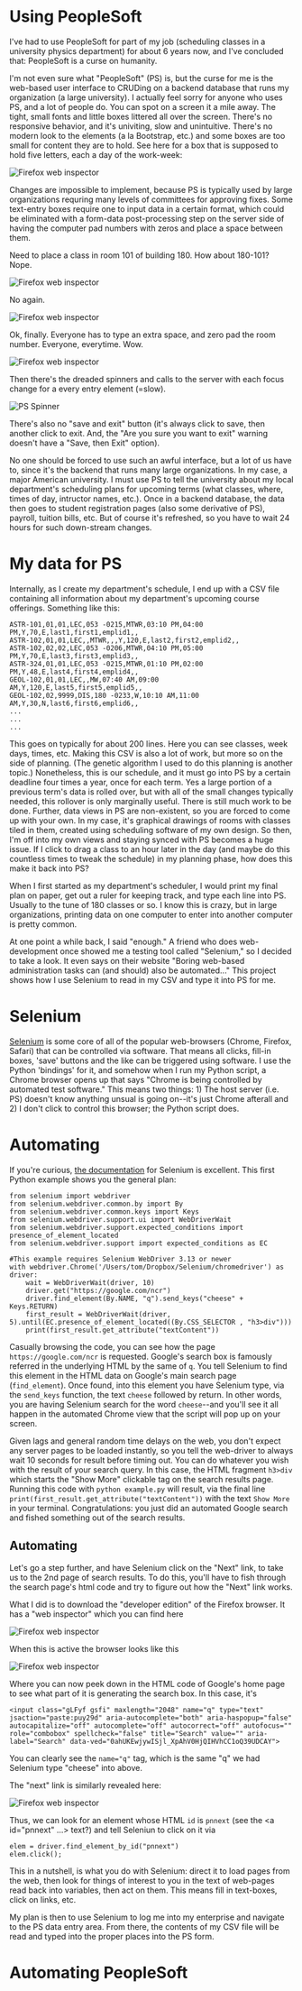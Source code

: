 # Using PeopleSoft

I've had to use PeopleSoft for part of my job (scheduling classes in a university physics department) for about 6 years now, and I've concluded that: PeopleSoft is a curse on humanity.  

I'm not even sure what "PeopleSoft" (PS) is, but the curse for me is the web-based user interface to CRUDing on a backend database that runs my organization (a large university). I actually feel sorry for anyone who uses PS, and a lot of people do. You can spot on a screen it a mile away. The tight, small fonts and little boxes littered all over the screen. There's no responsive behavior, and it's univiting, slow and unintuitive. There's no modern look to the elements (a la Bootstrap, etc.) and some boxes are too small for content they are to hold. See here for a box that is supposed to hold five letters, each a day of the work-week:

![Firefox web inspector](Images/000_day_pattern.png?raw=true)

 Changes are impossible to implement, because PS is typically used by large organizations requring many levels of committees for approving fixes. Some text-entry boxes require one to input data in a certain format, which could be eliminated with a form-data post-processing step on the server side of having the computer pad numbers with zeros and place a space between them.

 Need to place a class in room 101 of building 180. How about 180-101? Nope.

![Firefox web inspector](Images/005_180101_01.png?raw=true)

 No again.

![Firefox web inspector](Images/005_180101_02.png?raw=true)

Ok, finally. Everyone has to type an extra space, and zero pad the room number. Everyone, everytime. Wow.

![Firefox web inspector](Images/005_180101_03.png?raw=true)


Then there's the dreaded spinners and calls to the server with each focus change for a every entry element (=slow). 

![PS Spinner](Images/004_spinner.png?raw=true)

There's also no "save and exit" button (it's always click to save, then another click to exit. And, the "Are you sure you want to exit" warning doesn't have a "Save, then Exit" option).  

No one should be forced to use such an awful interface, but a lot of us have to, since it's the backend that runs many large organizations. In my case, a major American university. I must use PS to tell the university about my local department's scheduling plans for upcoming terms (what classes, where, times of day, intructor names, etc.).  Once in a backend database, the data then goes to student registration pages (also some derivative of PS), payroll, tuition bills, etc. But of course it's refreshed, so you have to wait 24 hours for such down-stream changes.

# My data for PS

Internally, as I create my department's schedule, I end up with a CSV file containing all information about my department's upcoming course offerings. Something like this:

```
ASTR-101,01,01,LEC,053 -0215,MTWR,03:10 PM,04:00 PM,Y,70,E,last1,first1,emplid1,,
ASTR-102,01,01,LEC,,MTWR,,,Y,120,E,last2,first2,emplid2,,
ASTR-102,02,02,LEC,053 -0206,MTWR,04:10 PM,05:00 PM,Y,70,E,last3,first3,emplid3,,
ASTR-324,01,01,LEC,053 -0215,MTWR,01:10 PM,02:00 PM,Y,48,E,last4,first4,emplid4,,
GEOL-102,01,01,LEC,,MW,07:40 AM,09:00 AM,Y,120,E,last5,first5,emplid5,,
GEOL-102,02,9999,DIS,180 -0233,W,10:10 AM,11:00 AM,Y,30,N,last6,first6,emplid6,,
...
...
...
```
This goes on typically for about 200 lines.  Here you can see classes, week days, times, etc. Making this CSV is also a lot of work, but more so on the side of planning.  (The genetic algorithm I used to do this planning is another topic.)  Nonetheless, this is our schedule, and it must go into PS by a certain deadline four times a year, once for each term. Yes a large portion of a previous term's data is rolled over, but with all of the small changes typically needed, this rollover is only marginally useful.  There is still much work to be done.  Further, data views in PS are non-existent, so you are forced to come up with your own. In my case, it's graphical drawings of rooms with classes tiled in them, created using scheduling software of my own design.  So then, I'm off into my own views and staying synced with PS becomes a huge issue. If I click to drag a class to an hour later in the day (and maybe do this countless times to tweak the schedule) in my planning phase, how does this make it back into PS?

When I first started as my department's scheduler, I would print my final plan on paper, get out a ruler for keeping track, and type each line into PS. Usually to the tune of 180 classes or so. I know this is crazy, but in large organizations, printing data on one computer to enter into another computer is pretty common. 

At one point a while back, I said "enough."  A friend who does web-development once showed me a testing tool called "Selenium," so I decided to take a look. It even says on their website "Boring web-based administration tasks can (and should) also be automated..."  This project shows how I use Selenium to read in my CSV and type it into PS for me.

# Selenium

[Selenium](https://www.selenium.dev) is some core of all of the popular web-browsers (Chrome, Firefox, Safari) that can be controlled via software. That means all clicks, fill-in boxes, 'save' buttons and the like can be triggered using software. I use the Python 'bindings' for it, and somehow when I run my Python script, a Chrome browser opens up that says "Chrome is being controlled by automated test software." This means two things: 1) The host server (i.e. PS) doesn't know anything unsual is going on--it's just Chrome afterall and 2) I don't click to control this browser; the Python script does.


# Automating

If you're curious, [the documentation](https://www.selenium.dev/documentation) for Selenium is excellent. This first Python example shows you the general plan:

```
from selenium import webdriver
from selenium.webdriver.common.by import By
from selenium.webdriver.common.keys import Keys
from selenium.webdriver.support.ui import WebDriverWait
from selenium.webdriver.support.expected_conditions import presence_of_element_located
from selenium.webdriver.support import expected_conditions as EC

#This example requires Selenium WebDriver 3.13 or newer
with webdriver.Chrome('/Users/tom/Dropbox/Selenium/chromedriver') as driver:
    wait = WebDriverWait(driver, 10)
    driver.get("https://google.com/ncr")
    driver.find_element(By.NAME, "q").send_keys("cheese" + Keys.RETURN)
    first_result = WebDriverWait(driver, 5).until(EC.presence_of_element_located((By.CSS_SELECTOR , "h3>div")))
    print(first_result.get_attribute("textContent"))
```

Casually browsing the code, you can see how the page ```https://google.com/ncr``` is requested.  Google's search box is famously referred in the underlying HTML by the same of ```q```. You tell Selenium to find this element in the HTML data on Google's main search page (```find_element```).  Once found, into this element you have Selenium type, via the ```send_keys``` function, the text ```cheese``` followed by return. In other words, you are having Selenium search for the word ```cheese```--and you'll see it all happen in the automated Chrome view that the script will pop up on your screen.

Given lags and general random time delays on the web, you don't expect any server pages to be loaded instantly, so you tell the web-driver to always wait 10 seconds for result before timing out. You can do whatever you wish with the result of your search query. In this case, the HTML fragment ```h3>div``` which starts the "Show More" clickable tag on the search results page. Running this code with ```python example.py``` will result, via the final line ```print(first_result.get_attribute("textContent"))``` with the text ```Show More``` in your terminal. Congratulations: you just did an automated Google search and fished something out of the search results.

## Automating

Let's go a step further, and have Selenium click on the "Next" link, to take us to the 2nd page of search results.  To do this, you'll have to fish through the search page's html code and try to figure out how the "Next" link works.

What I did is to download the "developer edition" of the Firefox browser. It has a "web inspector" which you can find here

![Firefox web inspector](Images/001_inspector.png?raw=true)

When this is active the browser looks like this

![Firefox web inspector](Images/002_q_box.png?raw=true)

Where you can now peek down in the HTML code of Google's home page to see what part of it is generating the search box. In this case, it's

```
<input class="gLFyf gsfi" maxlength="2048" name="q" type="text" jsaction="paste:puy29d" aria-autocomplete="both" aria-haspopup="false" autocapitalize="off" autocomplete="off" autocorrect="off" autofocus="" role="combobox" spellcheck="false" title="Search" value="" aria-label="Search" data-ved="0ahUKEwjywISjl_XpAhV0HjQIHVhCC1oQ39UDCAY">
```

You can clearly see the ```name="q"``` tag, which is the same "q" we had Selenium type "cheese" into above. 

The "next" link is similarly revealed here:

![Firefox web inspector](Images/003_next.png?raw=true)

Thus, we can look for an element whose HTML ```id``` is ```pnnext``` (see the <a id="pnnext" ...> text?) and tell Seleniun to click on it via

```
elem = driver.find_element_by_id("pnnext")
elem.click();
```

This in a nutshell, is what you do with Selenium: direct it to load pages from the web, then look for things of interest to you in the text of web-pages read back into variables, then act on them. This means fill in text-boxes, click on links, etc.

My plan is then to use Selenium to log me into my enterprise and navigate to the PS data entry area. From there, the contents of my CSV file will be read and typed into the proper places into the PS form.

# Automating PeopleSoft


